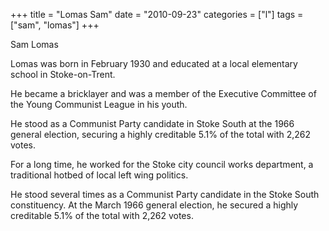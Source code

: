 +++
title = "Lomas Sam"
date = "2010-09-23"
categories = ["l"]
tags = ["sam", "lomas"]
+++

Sam Lomas

Lomas was born in February 1930 and educated at a local elementary school in Stoke-on-Trent.

He became a bricklayer and was a member of the Executive Committee of the Young Communist League in his youth.

He stood as a Communist Party candidate in Stoke South at the 1966 general election, securing a highly creditable 5.1% of the total with 2,262 votes.

For a long time, he worked for the Stoke city council works department, a traditional hotbed of local left wing politics.

He stood several times as a Communist Party candidate in the Stoke South constituency. At the March 1966 general election, he secured a highly creditable 5.1% of the total with 2,262 votes.
